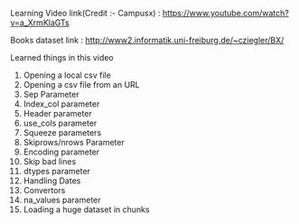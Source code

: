 Learning Video link(Credit :- Campusx) : https://www.youtube.com/watch?v=a_XrmKlaGTs

Books dataset link : http://www2.informatik.uni-freiburg.de/~cziegler/BX/

Learned things in this video

1) Opening a local csv file
2) Opening a csv file from an URL
3) Sep Parameter
4) Index_col parameter
5) Header parameter
6) use_cols parameter
7) Squeeze parameters
8) Skiprows/nrows Parameter
9) Encoding parameter
10) Skip bad lines
11) dtypes parameter
12) Handling Dates
13) Convertors
14) na_values parameter
15) Loading a huge dataset in chunks
